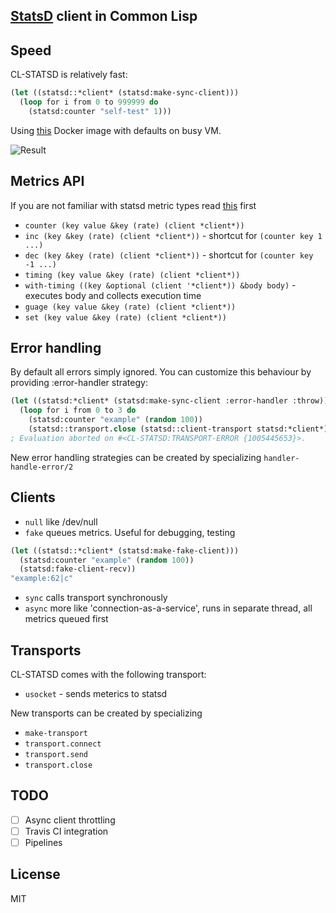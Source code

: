 ## [StatsD](https://github.com/etsy/statsd) client in Common Lisp

## Speed
CL-STATSD is relatively fast:

```lisp
(let ((statsd::*client* (statsd:make-sync-client)))
  (loop for i from 0 to 999999 do
    (statsd:counter "self-test" 1)))
```

Using [this](https://github.com/hopsoft/docker-graphite-statsd) Docker image with defaults
on busy VM.

![Result](http://i.imgur.com/mrBf35w.png)

## Metrics API

If you are not familiar with statsd metric types read [this](https://github.com/etsy/statsd/blob/master/docs/metric_types.md) first

- `counter (key value &key (rate) (client *client*))`
- `inc (key &key (rate) (client *client*))` - shortcut for `(counter key 1 ...)`
- `dec (key &key (rate) (client *client*))` - shortcut for `(counter key -1 ...)`
- `timing (key value &key (rate) (client *client*))`
- `with-timing ((key &optional (client '*client*)) &body body)` - executes body and collects execution time
- `guage (key value &key (rate) (client *client*))`
- `set (key value &key (rate) (client *client*))`

## Error handling
By default all errors simply ignored. You can customize this behaviour 
by providing :error-handler strategy:
```lisp
(let ((statsd:*client* (statsd:make-sync-client :error-handler :throw)))
  (loop for i from 0 to 3 do
    (statsd:counter "example" (random 100))
    (statsd::transport.close (statsd::client-transport statsd:*client*))))
; Evaluation aborted on #<CL-STATSD:TRANSPORT-ERROR {1005445653}>.
```
New error handling strategies can be created by specializing `handler-handle-error/2`

## Clients
- `null` like /dev/null
- `fake` queues metrics. Useful for debugging, testing
```lisp
(let ((statsd::*client* (statsd:make-fake-client)))
  (statsd:counter "example" (random 100))
  (statsd:fake-client-recv))
"example:62|c"
```
- `sync` calls transport synchronously
- `async` more like 'connection-as-a-service', runs in separate thread, all metrics queued first

## Transports
CL-STATSD comes with the following transport:
- `usocket` - sends meterics to statsd

New transports can be created by specializing
- `make-transport`
- `transport.connect`
- `transport.send`
- `transport.close`


## TODO
- [ ] Async client throttling
- [ ] Travis CI integration
- [ ] Pipelines

## License
MIT
